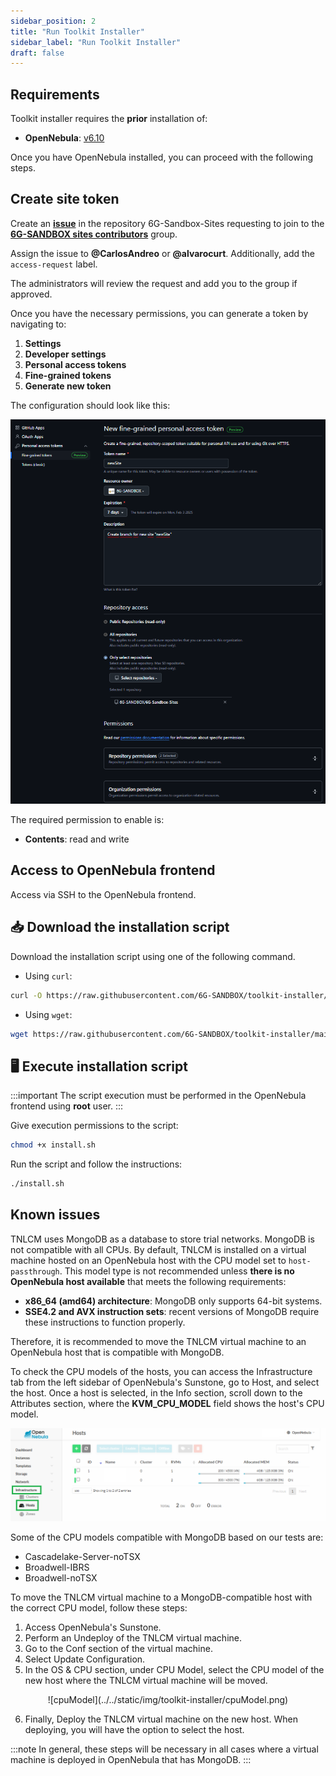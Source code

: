 ```yaml
---
sidebar_position: 2
title: "Run Toolkit Installer"
sidebar_label: "Run Toolkit Installer"
draft: false
---
```


## Requirements

Toolkit installer requires the **prior** installation of:

- **OpenNebula**: [v6.10](https://github.com/OpenNebula/one/releases/tag/release-6.10.0)

Once you have OpenNebula installed, you can proceed with the following steps.

## Create site token

Create an [**issue**](https://github.com/6G-SANDBOX/6G-Sandbox-Sites/issues/new?q=is%3Aissue&template=access_request.md) in the repository 6G-Sandbox-Sites requesting to join to the [**6G-SANDBOX sites contributors**](https://github.com/orgs/6G-SANDBOX/teams/6gsandbox-sites-contributors) group.

Assign the issue to **@CarlosAndreo** or **@alvarocurt**. Additionally, add the `access-request` label.

The administrators will review the request and add you to the group if approved.

Once you have the necessary permissions, you can generate a token by navigating to:

1. **Settings**
2. **Developer settings**
3. **Personal access tokens**
4. **Fine-grained tokens**
5. **Generate new token**

The configuration should look like this:

![fineGrainedToken](../../static/img/toolkit-installer/fineGrainedToken.png)

The required permission to enable is:

- **Contents**: read and write

## Access to OpenNebula frontend

Access via SSH to the OpenNebula frontend.

## :inbox_tray: Download the installation script

Download the installation script using one of the following command.

- Using `curl`:

```bash
curl -O https://raw.githubusercontent.com/6G-SANDBOX/toolkit-installer/main/scripts/install.sh
```

- Using `wget`:

```bash
wget https://raw.githubusercontent.com/6G-SANDBOX/toolkit-installer/main/scripts/install.sh
```

## :desktop_computer: Execute installation script

:::important
The script execution must be performed in the OpenNebula frontend using **root** user.
:::

Give execution permissions to the script:

```bash
chmod +x install.sh
```

Run the script and follow the instructions:

```bash
./install.sh
```

## Known issues

TNLCM uses MongoDB as a database to store trial networks. MongoDB is not compatible with all CPUs. By default, TNLCM is installed on a virtual machine hosted on an OpenNebula host with the CPU model set to `host-passthrough`. This model type is not recommended unless **there is no OpenNebula host available** that meets the following requirements:

- **x86_64 (amd64) architecture**: MongoDB only supports 64-bit systems.
- **SSE4.2 and AVX instruction sets**: recent versions of MongoDB require these instructions to function properly.

Therefore, it is recommended to move the TNLCM virtual machine to an OpenNebula host that is compatible with MongoDB.

To check the CPU models of the hosts, you can access the Infrastructure tab from the left sidebar of OpenNebula's Sunstone, go to Host, and select the host. Once a host is selected, in the Info section, scroll down to the Attributes section, where the **KVM_CPU_MODEL** field shows the host's CPU model.

![host](../../static/img/toolkit-installer/host.png)

Some of the CPU models compatible with MongoDB based on our tests are:

- Cascadelake-Server-noTSX
- Broadwell-IBRS
- Broadwell-noTSX

To move the TNLCM virtual machine to a MongoDB-compatible host with the correct CPU model, follow these steps:

1. Access OpenNebula's Sunstone.
2. Perform an Undeploy of the TNLCM virtual machine.
3. Go to the Conf section of the virtual machine.
4. Select Update Configuration.
5. In the OS & CPU section, under CPU Model, select the CPU model of the new host where the TNLCM virtual machine will be moved.

<p align="center">
    ![cpuModel](../../static/img/toolkit-installer/cpuModel.png)
</p>

6. Finally, Deploy the TNLCM virtual machine on the new host. When deploying, you will have the option to select the host.

:::note
In general, these steps will be necessary in all cases where a virtual machine is deployed in OpenNebula that has MongoDB.
:::

<!-- TODO: add video/demo how to deploy service toolkit using toolkit-installer repository -->